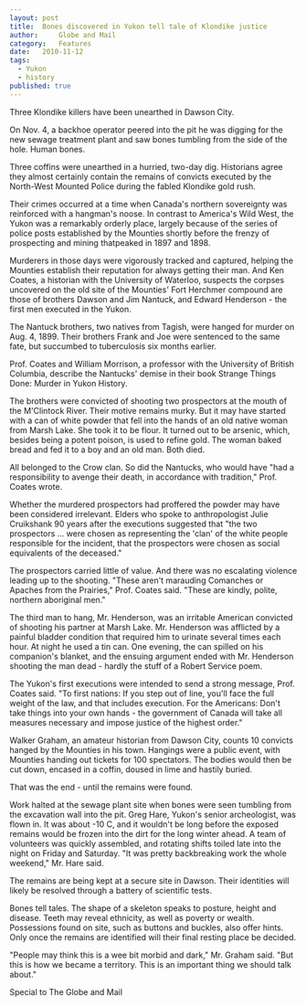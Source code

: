 ```yaml
---
layout:	post
title:	Bones discovered in Yukon tell tale of Klondike justice
author:     Globe and Mail
category:	Features
date:	2010-11-12
tags: 
  - Yukon
  - history
published: true
---
```


Three Klondike killers have been unearthed in Dawson City.

On Nov. 4, a backhoe operator peered into the pit he was digging for the new sewage treatment plant and saw bones tumbling from the side of the hole. Human bones.

Three coffins were unearthed in a hurried, two-day dig. Historians agree they almost certainly contain the remains of convicts executed by the North-West Mounted Police during the fabled Klondike gold rush.

Their crimes occurred at a time when Canada's northern sovereignty was reinforced with a hangman's noose. <!-- BREAK --> In contrast to America's Wild West, the Yukon was a remarkably orderly place, largely because of the series of police posts established by the Mounties shortly before the frenzy of prospecting and mining thatpeaked in 1897 and 1898.

Murderers in those days were vigorously tracked and captured, helping the Mounties establish their reputation for always getting their man. And Ken Coates, a historian with the University of Waterloo, suspects the corpses uncovered on the old site of the Mounties' Fort Herchmer compound are those of brothers Dawson and Jim Nantuck, and Edward Henderson - the first men executed in the Yukon.

The Nantuck brothers, two natives from Tagish, were hanged for murder on Aug. 4, 1899. Their brothers Frank and Joe were sentenced to the same fate, but succumbed to tuberculosis six months earlier.

Prof. Coates and William Morrison, a professor with the University of British Columbia, describe the Nantucks' demise in their book Strange Things Done: Murder in Yukon History.

The brothers were convicted of shooting two prospectors at the mouth of the M'Clintock River. Their motive remains murky. But it may have started with a can of white powder that fell into the hands of an old native woman from Marsh Lake. She took it to be flour. It turned out to be arsenic, which, besides being a potent poison, is used to refine gold. The woman baked bread and fed it to a boy and an old man. Both died.

All belonged to the Crow clan. So did the Nantucks, who would have "had a responsibility to avenge their death, in accordance with tradition," Prof. Coates wrote.

Whether the murdered prospectors had proffered the powder may have been considered irrelevant. Elders who spoke to anthropologist Julie Cruikshank 90 years after the executions suggested that "the two prospectors … were chosen as representing the 'clan' of the white people responsible for the incident, that the prospectors were chosen as social equivalents of the deceased."

The prospectors carried little of value. And there was no escalating violence leading up to the shooting. "These aren't marauding Comanches or Apaches from the Prairies," Prof. Coates said. "These are kindly, polite, northern aboriginal men."

The third man to hang, Mr. Henderson, was an irritable American convicted of shooting his partner at Marsh Lake. Mr. Henderson was afflicted by a painful bladder condition that required him to urinate several times each hour. At night he used a tin can. One evening, the can spilled on his companion's blanket, and the ensuing argument ended with Mr. Henderson shooting the man dead - hardly the stuff of a Robert Service poem.

The Yukon's first executions were intended to send a strong message, Prof. Coates said. "To first nations: If you step out of line, you'll face the full weight of the law, and that includes execution. For the Americans: Don't take things into your own hands - the government of Canada will take all measures necessary and impose justice of the highest order."

Walker Graham, an amateur historian from Dawson City, counts 10 convicts hanged by the Mounties in his town. Hangings were a public event, with Mounties handing out tickets for 100 spectators. The bodies would then be cut down, encased in a coffin, doused in lime and hastily buried.

That was the end - until the remains were found.

Work halted at the sewage plant site when bones were seen tumbling from the excavation wall into the pit. Greg Hare, Yukon's senior archeologist, was flown in. It was about -10 C, and it wouldn't be long before the exposed remains would be frozen into the dirt for the long winter ahead. A team of volunteers was quickly assembled, and rotating shifts toiled late into the night on Friday and Saturday. "It was pretty backbreaking work the whole weekend," Mr. Hare said.

The remains are being kept at a secure site in Dawson. Their identities will likely be resolved through a battery of scientific tests.

Bones tell tales. The shape of a skeleton speaks to posture, height and disease. Teeth may reveal ethnicity, as well as poverty or wealth. Possessions found on site, such as buttons and buckles, also offer hints. Only once the remains are identified will their final resting place be decided.

"People may think this is a wee bit morbid and dark," Mr. Graham said. "But this is how we became a territory. This is an important thing we should talk about."

Special to The Globe and Mail